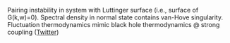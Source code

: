 
Pairing instability in system with Luttinger surface (i.e., surface of G(k,w)=0). Spectral density in normal state contains van-Hove singularity. Fluctuation thermodynamics mimic black hole thermodynamics @ strong coupling ([Twitter](https://twitter.com/JoshuahHeath/status/1166708431522123776))
